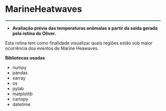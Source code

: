 # MarineHeatwaves

<hr style="border:1px solid lightblue"> </hr>

* **Avaliação prévia das temperaturas anômalas a partir da saída gerada pela rotina do Oliver.**

Esta rotina tem como finalidade visualizar quais regiões estão sob maior ocorrência dos eventos de Marine Heawaves.


**Bibliotecas usadas**

* numpy
* pandas
* xarray
* os
* pylab
* matplotlib
* cartopy
* datetime
